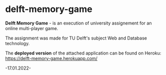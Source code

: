 # delft-memory-game
**Delft Memory Game** - is an execution of university assignement for an online multi-player game. 

The assignment was made for TU Delft's subject Web and Database technology. 

The **deployed version** of the attached application can be found on Heroku: https://delft-memory-game.herokuapp.com/

-17.01.2022-
